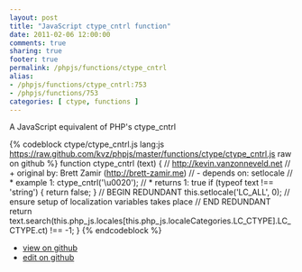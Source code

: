 ```yaml
---
layout: post
title: "JavaScript ctype_cntrl function"
date: 2011-02-06 12:00:00
comments: true
sharing: true
footer: true
permalink: /phpjs/functions/ctype_cntrl
alias:
- /phpjs/functions/ctype_cntrl:753
- /phpjs/functions/753
categories: [ ctype, functions ]
---
```

A JavaScript equivalent of PHP's ctype_cntrl
<!-- more -->
{% codeblock ctype/ctype_cntrl.js lang:js https://raw.github.com/kvz/phpjs/master/functions/ctype/ctype_cntrl.js raw on github %}
function ctype_cntrl (text) {
    // http://kevin.vanzonneveld.net
    // +   original by: Brett Zamir (http://brett-zamir.me)
    // -    depends on: setlocale
    // *     example 1: ctype_cntrl('\u0020');
    // *     returns 1: true
    if (typeof text !== 'string') {
        return false;
    }
    // BEGIN REDUNDANT
    this.setlocale('LC_ALL', 0); // ensure setup of localization variables takes place
    // END REDUNDANT
    return text.search(this.php_js.locales[this.php_js.localeCategories.LC_CTYPE].LC_CTYPE.ct) !== -1;
}
{% endcodeblock %}
<ul>
 <li><a href="https://github.com/kvz/phpjs/blob/master/functions/ctype/ctype_cntrl.js">view on github</a></li>
 <li><a href="https://github.com/kvz/phpjs/edit/master/functions/ctype/ctype_cntrl.js">edit on github</a></li>
</ul>
